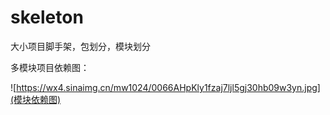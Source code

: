 # skeleton

大小项目脚手架，包划分，模块划分


多模块项目依赖图：

![https://wx4.sinaimg.cn/mw1024/0066AHpKly1fzaj7ljl5gj30hb09w3yn.jpg](模块依赖图)




